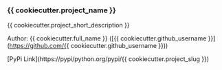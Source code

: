 ### {{ cookiecutter.project_name }}
{{ cookiecutter.project_short_description }}

Author: {{ cookiecutter.full_name }} ([{{ cookiecutter.github_username }}](https://github.com/{{ cookiecutter.github_username }}))

[PyPi Link](https://pypi/python.org/pypi/{{ cookiecutter.project_slug }})
